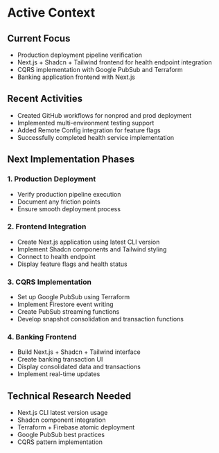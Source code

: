 # Active Context

## Current Focus
- Production deployment pipeline verification
- Next.js + Shadcn + Tailwind frontend for health endpoint integration
- CQRS implementation with Google PubSub and Terraform
- Banking application frontend with Next.js

## Recent Activities
- Created GitHub workflows for nonprod and prod deployment
- Implemented multi-environment testing support
- Added Remote Config integration for feature flags
- Successfully completed health service implementation

## Next Implementation Phases

### 1. Production Deployment
- Verify production pipeline execution
- Document any friction points
- Ensure smooth deployment process

### 2. Frontend Integration
- Create Next.js application using latest CLI version
- Implement Shadcn components and Tailwind styling
- Connect to health endpoint
- Display feature flags and health status

### 3. CQRS Implementation
- Set up Google PubSub using Terraform
- Implement Firestore event writing
- Create PubSub streaming functions
- Develop snapshot consolidation and transaction functions

### 4. Banking Frontend
- Build Next.js + Shadcn + Tailwind interface
- Create banking transaction UI
- Display consolidated data and transactions
- Implement real-time updates

## Technical Research Needed
- Next.js CLI latest version usage
- Shadcn component integration
- Terraform + Firebase atomic deployment
- Google PubSub best practices
- CQRS pattern implementation

